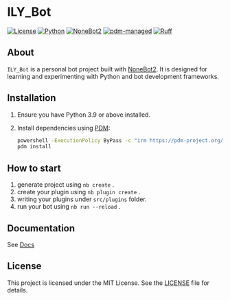 # ILY_Bot

[![License](https://img.shields.io/badge/license-MIT-green)](./LICENSE)
[![Python](https://img.shields.io/badge/python-3.9%2B-blue)](https://www.python.org/)
[![NoneBot2](https://img.shields.io/badge/NoneBot2-v2.4.2-green)](https://nonebot.dev/)
[![pdm-managed](https://img.shields.io/endpoint?url=https%3A%2F%2Fcdn.jsdelivr.net%2Fgh%2Fpdm-project%2F.github%2Fbadge.json)](https://pdm-project.org)
[![Ruff](https://img.shields.io/endpoint?url=https://raw.githubusercontent.com/astral-sh/ruff/main/assets/badge/v2.json)](https://github.com/astral-sh/ruff)

## About

`ILY_Bot` is a personal bot project built with [NoneBot2](https://nonebot.dev/). It is designed for learning and experimenting with Python and bot development frameworks.

## Installation

1. Ensure you have Python 3.9 or above installed.
2. Install dependencies using [PDM](https://pdm-project.org/):

   ```bash
   powershell -ExecutionPolicy ByPass -c "irm https://pdm-project.org/install-pdm.py | py -"
   pdm install
   ```

## How to start

1. generate project using `nb create` .
2. create your plugin using `nb plugin create` .
3. writing your plugins under `src/plugins` folder.
4. run your bot using `nb run --reload` .

## Documentation

See [Docs](https://nonebot.dev/)

## License

This project is licensed under the MIT License. See the [LICENSE](LICENSE) file for details.
